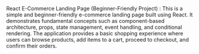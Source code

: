React E-Commerce Landing Page (Beginner-Friendly Project) : 
This is a simple and beginner-friendly e-commerce landing page built using React. It demonstrates fundamental concepts such as component-based architecture, props, state management, event handling, and conditional rendering. The application provides a basic shopping experience where users can browse products, add items to a cart, proceed to checkout, and confirm their orders.
